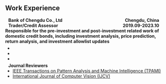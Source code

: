 ## Work Experience

<h4 style="display: flex; justify-content: space-between; margin: 0 10px 0;">
  <span>Bank of Chengdu Co., Ltd</span>
  <span>Chengdu, China</span>
</h4>
<h4 style="display: flex; justify-content: space-between; margin: 0 10px 0;">
  <span>Trader/Credit Assessor</span>
  <span>2019.09-2023.10</span>
</h4>

<h4 style="margin:0 0 5px;">
Responsible for the pre-investment and post-investment related work of domestic credit bonds, including investment analysis, price prediction, return analysis, and investment allowlist updates
</h4>

<ul style="margin:0 0 5px;">
  <li><a Use credit bond models to analyze investment targets and track their changes. Participated in venture capital decision-
making and implementing proactive risk management strategies. Efficiently navigated the credit bond crash at the end of 2022, resulting in a capital gain of 300 million yuan
</autocolor></a></li>
  <li><a Collaborated to develop transaction management system, improving approval and control efficiency</autocolor></a></li>
  <li><a Familiar with domestic credit bond issuance process, obtained contact information and first-hand information of various bond underwriters across the country</autocolor></a></li>
</ul>

<h4 style="margin:0 10px 0;">Journal Reviewers</h4>

<ul style="margin:0 0 20px;">
  <li><a href="https://www.computer.org/csdl/journal/tp"><autocolor>IEEE Transactions on Pattern Analysis and Machine Intelligence (TPAMI)</autocolor></a></li>
  <li><a href="https://www.springer.com/journal/11263"><autocolor>International Journal of Computer Vision (IJCV)</autocolor></a></li>
</ul>
